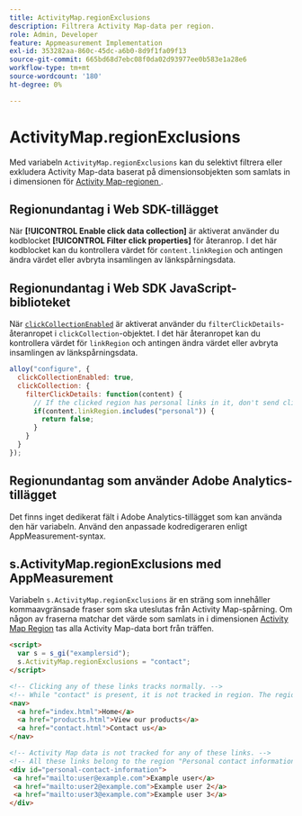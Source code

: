 ```yaml
---
title: ActivityMap.regionExclusions
description: Filtrera Activity Map-data per region.
role: Admin, Developer
feature: Appmeasurement Implementation
exl-id: 353282aa-860c-45dc-a6b0-8d9f1fa09f13
source-git-commit: 665bd68d7ebc08f0da02d93977ee0b583e1a28e6
workflow-type: tm+mt
source-wordcount: '180'
ht-degree: 0%

---
```


# ActivityMap.regionExclusions

Med variabeln `ActivityMap.regionExclusions` kan du selektivt filtrera eller exkludera Activity Map-data baserat på dimensionsobjekten som samlats in i dimensionen för [ Activity Map-regionen ](/help/components/dimensions/activity-map-region.md).

## Regionundantag i Web SDK-tillägget

När **[!UICONTROL Enable click data collection]** är aktiverat använder du kodblocket **[!UICONTROL Filter click properties]** för återanrop. I det här kodblocket kan du kontrollera värdet för `content.linkRegion` och antingen ändra värdet eller avbryta insamlingen av länkspårningsdata.

## Regionundantag i Web SDK JavaScript-biblioteket

När [`clickCollectionEnabled`](https://experienceleague.adobe.com/en/docs/experience-platform/web-sdk/commands/configure/clickcollectionenabled) är aktiverat använder du `filterClickDetails`-återanropet i `clickCollection`-objektet. I det här återanropet kan du kontrollera värdet för `linkRegion` och antingen ändra värdet eller avbryta insamlingen av länkspårningsdata.

```js
alloy("configure", {
  clickCollectionEnabled: true,
  clickCollection: {
    filterClickDetails: function(content) {
      // If the clicked region has personal links in it, don't send click data
      if(content.linkRegion.includes("personal")) {
        return false;
      }
    }
  }
});
```

## Regionundantag som använder Adobe Analytics-tillägget

Det finns inget dedikerat fält i Adobe Analytics-tillägget som kan använda den här variabeln. Använd den anpassade kodredigeraren enligt AppMeasurement-syntax.

## s.ActivityMap.regionExclusions med AppMeasurement

Variabeln `s.ActivityMap.regionExclusions` är en sträng som innehåller kommaavgränsade fraser som ska uteslutas från Activity Map-spårning. Om någon av fraserna matchar det värde som samlats in i dimensionen [Activity Map Region](/help/components/dimensions/activity-map-region.md) tas alla Activity Map-data bort från träffen.

```html
<script>
  var s = s_gi("examplersid");
  s.ActivityMap.regionExclusions = "contact";
</script>

<!-- Clicking any of these links tracks normally. -->
<!-- While "contact" is present, it is not tracked in region. The region is "nav" -->
<nav>
  <a href="index.html">Home</a>
  <a href="products.html">View our products</a>
  <a href="contact.html">Contact us</a>
</nav>

<!-- Activity Map data is not tracked for any of these links. -->
<!-- All these links belong to the region "Personal contact information" -->
<div id="personal-contact-information">
 <a href="mailto:user@example.com">Example user</a>
 <a href="mailto:user2@example.com">Example user 2</a>
 <a href="mailto:user3@example.com">Example user 3</a>
</div>
```
